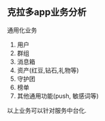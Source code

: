 ## 克拉多app业务分析

通用化业务

1. 用户
2. 群组
3. 消息箱
4. 资产(红豆,钻石,礼物等)
5. 守护团
6. 榜单
7. 其他通用功能(push, 敏感词等)

以上业务可以针对服务中台化. 

